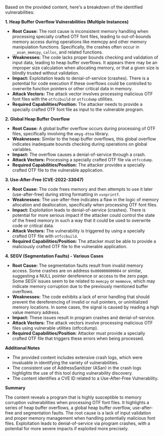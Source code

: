 Based on the provided content, here's a breakdown of the identified vulnerabilities:

**1. Heap Buffer Overflow Vulnerabilities (Multiple Instances)**

*   **Root Cause:**  The root cause is inconsistent memory handling when processing specially crafted OTF font files, leading to out-of-bounds memory access during operations like memcpy and other memory manipulation functions. Specifically, the crashes often occur in `__asan_memcpy`, `calloc`, and related functions.
*   **Weaknesses:** The code lacks proper bounds checking and validation of input data, leading to heap buffer overflows. It appears there may be an improper size calculation when allocating memory, or that a given size is blindly trusted without validation.
*   **Impact:** Exploitation leads to denial-of-service (crashes). There is a potential for code execution if these overflows could be controlled to overwrite function pointers or other critical data in memory.
*   **Attack Vectors:** The attack vector involves processing malicious OTF font files with the `otfccbuild` or `otfccdump` utilities.
*  **Required Capabilities/Position:** The attacker needs to provide a specially crafted OTF font file as input to the vulnerable program.

**2. Global Heap Buffer Overflow**

*   **Root Cause:** A global buffer overflow occurs during processing of OTF files, specifically involving the `emyg-dtoa` library.
*   **Weaknesses:** Similar to the heap buffer overflows, this global overflow indicates inadequate bounds checking during operations on global variables.
*   **Impact:**  The overflow causes a denial-of-service through a crash.
*   **Attack Vectors:** Processing a specially crafted OTF file via `otfccdump`.
*   **Required Capabilities/Position:** The attacker provides a specially crafted OTF file to the vulnerable application.

**3. Use-After-Free (CVE-2022-33047)**

*   **Root Cause:** The code frees memory and then attempts to use it later (use-after-free) during string formatting in `vsnprintf`.
*   **Weaknesses:** The use-after-free indicates a flaw in the logic of memory allocation and deallocation, specifically when processing OTF font files.
*   **Impact:** Exploitation leads to denial-of-service (crashes). There is potential for more serious impact if the attacker could control the state of the freed memory in such a way that it could be used to overwrite code or critical data.
*  **Attack Vectors:** The vulnerability is triggered by using a specially crafted OTF file with `otfccbuild`.
*  **Required Capabilities/Position:** The attacker must be able to provide a maliciously crafted OTF file to the vulnerable application.

**4. SEGV (Segmentation Faults) - Various Cases**

*   **Root Cause:** The segmentation faults result from invalid memory access.  Some crashes are on address `0x000000000004` or similar, suggesting a NULL pointer dereference or access to the zero page. Some SEGV issues seem to be related to `memcpy` or `memmove`, which may indicate memory corruption due to the previously mentioned buffer overflows.
*   **Weaknesses:** The code exhibits a lack of error handling that should prevent the dereferencing of invalid or null pointers, or uninitialized memory locations. In some cases, the signal is caused by reading a high value memory address.
*  **Impact:** These issues result in program crashes and denial-of-service.
*   **Attack Vectors:** The attack vectors involve processing malicious OTF files using vulnerable utilities (otfccdump).
*   **Required Capabilities/Position**: Attacker must provide a specially crafted OTF file that triggers these errors when being processed.

**Additional Notes**

*   The provided content includes extensive crash logs, which were invaluable in identifying the variety of vulnerabilities.
*   The consistent use of AddressSanitizer (ASan) in the crash logs highlights the use of this tool during vulnerability discovery.
* The content identifies a CVE ID related to a Use-After-Free Vulnerability.

**Summary**

The content reveals a program that is highly susceptible to memory corruption vulnerabilities when processing OTF font files. It highlights a series of heap buffer overflows, a global heap buffer overflow, use-after-free and segmentation faults.  The root cause is a lack of input validation and proper memory management when handling potentially malicious font files. Exploitation leads to denial-of-service via program crashes, with a potential for more severe impacts if exploited more precisely.
